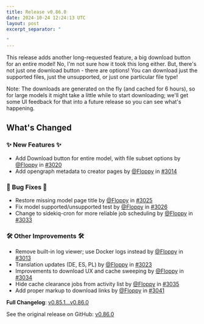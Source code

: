 ```yaml
---
title: Release v0.86.0
date: 2024-10-24 12:24:13 UTC
layout: post
excerpt_separator: "

"
---
```

This release adds another long-requested feature, a big download button for an entire model! No, I'm not sure how it took this long either. But, there's not just one download button - there are options! You can download just the supported files, just the unsupported, or just one particular file type! 

Note: The downloads are generated on the fly (and cached for 6 hours), so for large models it might take a little while to start downloading; we'll get some UI feedback for that into a future release so you can see what's happening.

## What's Changed
### ✨ New Features ✨
* Add Download button for entire model, with file subset options  by [@Floppy](https://github.com/Floppy) in [#3020](https://github.com/manyfold3d/manyfold/pull/3020)
* Add opengraph metadata to creator pages by [@Floppy](https://github.com/Floppy) in [#3014](https://github.com/manyfold3d/manyfold/pull/3014)
### 🐛 Bug Fixes 🐛
* Restore missing model page title by [@Floppy](https://github.com/Floppy) in [#3025](https://github.com/manyfold3d/manyfold/pull/3025)
* Fix model supported/unsupported test by [@Floppy](https://github.com/Floppy) in [#3026](https://github.com/manyfold3d/manyfold/pull/3026)
* Change to sidekiq-cron for more reliable job scheduling by [@Floppy](https://github.com/Floppy) in [#3033](https://github.com/manyfold3d/manyfold/pull/3033)
### 🛠️ Other Improvements 🛠️
* Remove built-in log viewer; use Docker logs instead by [@Floppy](https://github.com/Floppy) in [#3013](https://github.com/manyfold3d/manyfold/pull/3013)
* Translation updates (DE, ES, PL) by [@Floppy](https://github.com/Floppy) in [#3023](https://github.com/manyfold3d/manyfold/pull/3023)
* Improvements to download UX and cache sweeping by [@Floppy](https://github.com/Floppy) in [#3034](https://github.com/manyfold3d/manyfold/pull/3034)
* Hide cache clearance jobs from activity list by [@Floppy](https://github.com/Floppy) in [#3035](https://github.com/manyfold3d/manyfold/pull/3035)
* Add proper markup to download links by [@Floppy](https://github.com/Floppy) in [#3041](https://github.com/manyfold3d/manyfold/pull/3041)

**Full Changelog**: [v0.85.1...v0.86.0](https://github.com/manyfold3d/manyfold/compare/v0.85.1...v0.86.0)

See the original release on GitHub: [v0.86.0](https://github.com/manyfold3d/manyfold/releases/tag/v0.86.0)

